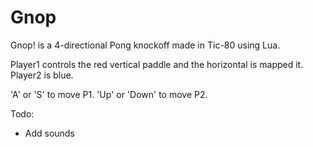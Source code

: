 # Gnop
Gnop! is a 4-directional Pong knockoff made in Tic-80 using Lua.

Player1 controls the red vertical paddle and the horizontal is mapped it.
Player2 is blue.

'A' or 'S' to move P1.
'Up' or 'Down' to move P2.

Todo:
 - Add sounds
